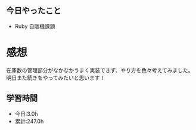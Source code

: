 ## 今日やったこと
- Ruby 自販機課題 
 
# 感想
在庫数の管理部分がなかなかうまく実装できず、やり方を色々考えてみました。
明日また続きをやってみたいと思います！

## 学習時間
- 今日:3.0h
- 累計:247.0h
